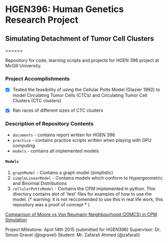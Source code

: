 # HGEN396: Human Genetics Research Project

## Simulating Detachment of Tumor Cell Clusters

======

Repository for code, learning scripts and projects for HGEN 396 project at McGill University.

### Project Accomplishments

- [x] Tested the feasibility of using the Cellular Potts Model (Glazier 1992) to model Circulating Tumor Cells (CTCs) and Circulating Tumor Cell Clusters (CTC clusters)

- [x] Ran races of different sizes of CTC clusters

### Description of Repository Contents

- `documents` - contains report written for HGEN 396
- `practice` - contains practice scripts written when playing with GPU computing
- `models` - contains all implemented models

#### `Models`

1. `graphModel` - Contains a graph model (simplistic)
2. `simpleLinearModel` - Contains models which conform to Hypergeometric and Binomial Distributions
3. `cellularPottsModel` - Contains the CPM implemented in python. This directory contains alot of 'test' files for examples of how to use the model. (* warning: it is not reccomended to use this in real life work, this repository was a proof of concept * )



[Comparison of Moore vs Von Neumann Neighbourhood (20MCS) in CPM Simulation](https://plot.ly/~iamzaf/135/comparison-of-moore-and-von-neumman-neighbourhood-strategies-in-simulation-of-ce/)

Project Milestone: April 14th 2015 (submitted for HGEN396)
Supervisor: Dr. Simon Gravel (@sgravel)
Student: Mr. Zafarali Ahmed (@zafarali)